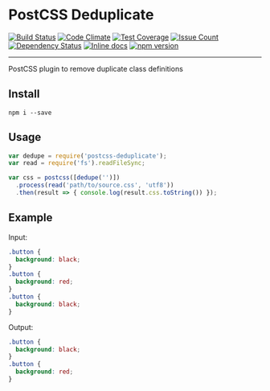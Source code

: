 # PostCSS Deduplicate

[![Build Status](https://travis-ci.org/GarthDB/postcss-deduplicate.svg?branch=master)](https://travis-ci.org/GarthDB/postcss-deduplicate) [![Code Climate](https://codeclimate.com/github/GarthDB/postcss-deduplicate/badges/gpa.svg)](https://codeclimate.com/github/GarthDB/postcss-deduplicate) [![Test Coverage](https://codeclimate.com/github/GarthDB/postcss-deduplicate/badges/coverage.svg)](https://codeclimate.com/github/GarthDB/postcss-deduplicate/coverage) [![Issue Count](https://codeclimate.com/github/GarthDB/postcss-deduplicate/badges/issue_count.svg)](https://codeclimate.com/github/GarthDB/postcss-deduplicate/issues) [![Dependency Status](https://david-dm.org/GarthDB/postcss-deduplicate.svg)](https://david-dm.org/GarthDB/postcss-deduplicate) [![Inline docs](http://inch-ci.org/github/GarthDB/postcss-deduplicate.svg?branch=master)](http://inch-ci.org/github/GarthDB/postcss-deduplicate) [![npm version](https://badge.fury.io/js/postcss-deduplicate.svg)](https://badge.fury.io/js/postcss-deduplicate)

---

PostCSS plugin to remove duplicate class definitions

## Install

`npm i --save`

## Usage

```js
var dedupe = require('postcss-deduplicate');
var read = require('fs').readFileSync;

var css = postcss([dedupe('')])
  .process(read('path/to/source.css', 'utf8'))
  .then(result => { console.log(result.css.toString()) });
```

## Example

Input:

```css
.button {
  background: black;
}
.button {
  background: red;
}
.button {
  background: black;
}
```

Output:

```css
.button {
  background: black;
}
.button {
  background: red;
}
```

